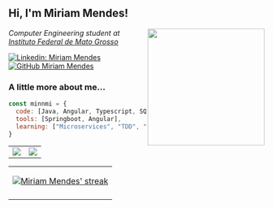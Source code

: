 <h2> Hi, I'm Miriam Mendes! <!-- <img src="https://acegif.com/wp-content/uploads/cat-typing-2.gif" width="70"> --> </h2>
<img align='right' src="https://acegif.com/wp-content/uploads/cat-typing-2.gif" width="230">
<p><em>Computer Engineering student at <a href="http://ifmt.edu.br/"> Instituto Federal de Mato Grosso</a>
</em></p>

[![Linkedin: Miriam Mendes](https://img.shields.io/badge/-Miriam%20Mendes-blue?style=flat-square&logo=Linkedin&logoColor=white&link=https://www.linkedin.com/in/miriam-mendes/)](https://www.linkedin.com/in/miriam-mendes/)
[![GitHub Miriam Mendes](https://img.shields.io/github/followers/minnmi?label=follow&style=social)](https://github.com/minnmi)


### A little more about me...  

```javascript
const minnmi = {
  code: [Java, Angular, Typescript, SQL, SCSS],
  tools: [Springboot, Angular],
  learning: ["Microservices", "TDD", "Docker", "Oauth2", "Twelve Factor Architecture"],
}
```


<table border="0">
  <tr>
    <td>
      <img src="https://github-readme-stats.vercel.app/api?username=minnmi&show_icons=true&theme=tokyonight">
    </td>
    <td>
      <img src="https://github-readme-stats.vercel.app/api/top-langs/?username=minnmi&hide=html,css&langs_count=9&show&theme=tokyonight&layout=compact">
    </td> 
  </tr>
</table>

<table>
  <tr>
    <td>
      <p align="center">
      <a href="https://github.com/SubhamRaoniar28/github-readme-streak-stats">
          <img title="🔥 Get streak stats for your profile at git.io/streak-stats" alt="Miriam Mendes' streak" src="https://github-readme-streak-stats.herokuapp.com/?user=minnmi&theme=radical"/>
      </a>
      </p>
    </td>    
  </tr>
  <tr>
    <td>
      <a href="[![Miriam Mendes' Activity Graph](https://activity-graph.herokuapp.com/graph?username=minnmi&theme=dracula)](https://github.com/ashutosh00710/github-readme-activity-graph)" /></a>
    </td>
  </tr>
</table>
